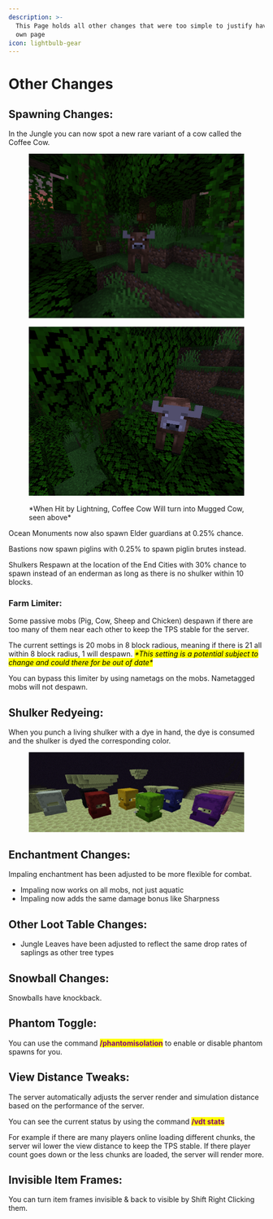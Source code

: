 ```yaml
---
description: >-
  This Page holds all other changes that were too simple to justify having their
  own page
icon: lightbulb-gear
---
```


# Other Changes

## Spawning Changes:

In the Jungle you can  now spot a new rare variant of a cow called the Coffee Cow.

<div><figure><img src="../.gitbook/assets/coffee_cow.png" alt=""><figcaption></figcaption></figure> <figure><img src="../.gitbook/assets/mugged_cow.png" alt=""><figcaption><p>*When Hit by Lightning, Coffee Cow Will turn into Mugged Cow, seen above*</p></figcaption></figure></div>

Ocean Monuments now also spawn Elder guardians at 0.25% chance.

Bastions now spawn piglins with 0.25% to spawn piglin brutes instead.

Shulkers Respawn at the location of the End Cities with 30% chance to spawn instead of an enderman as long as there is no shulker within 10 blocks.

### Farm Limiter:

Some passive mobs (Pig, Cow, Sheep and Chicken) despawn if there are too many of them near each other to keep the TPS stable for the server.&#x20;

The current settings is 20 mobs in 8 block radious, meaning if there is 21 all within 8 block radius, 1 will despawn. _<mark style="color:$danger;">\*This setting is a potential subject to change and could there for be out of date\*</mark>_

You can bypass this limiter by using nametags on the mobs. Nametagged mobs will not despawn.

## Shulker Redyeing:

When you punch a living shulker with a dye in hand, the dye is consumed and the shulker is dyed the corresponding color.

<figure><img src="../.gitbook/assets/shulkers.png" alt=""><figcaption></figcaption></figure>

## Enchantment Changes:

Impaling enchantment has been adjusted to be more flexible for combat.

* Impaling now works on all mobs, not just aquatic
* Impaling now adds the same damage bonus like Sharpness

## Other Loot Table Changes:

* Jungle Leaves have been adjusted to reflect the same drop rates of saplings as other tree types

## Snowball Changes:

Snowballs have knockback.

## Phantom Toggle:

You can use the command <mark style="color:purple;">**/phantomisolation**</mark> to enable or disable phantom spawns for you.

## View Distance Tweaks:

The server automatically adjusts the server render and simulation distance based on the performance of the server.&#x20;

You can see the current status by using the command <mark style="color:purple;">**/vdt stats**</mark>&#x20;

For example if there are many players online loading different chunks, the server wil lower the view distance to keep the TPS stable. If there player count goes down or the less chunks are loaded, the server will render more.

## Invisible Item Frames:

You can turn item frames invisible & back to visible by Shift Right Clicking them.
